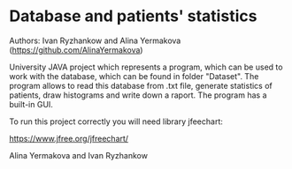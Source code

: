# Database and patients' statistics
Authors: Ivan Ryzhankow and Alina Yermakova (https://github.com/AlinaYermakova)

University JAVA project which represents a program, which can be used
to work with the database, which can be found in folder "Dataset". 
The program allows to read this database from .txt file, generate 
statistics of patients, draw histograms and write down a raport. The
program has a built-in GUI.

To run this project correctly you will need library jfeechart:

https://www.jfree.org/jfreechart/

Alina Yermakova and Ivan Ryzhankow